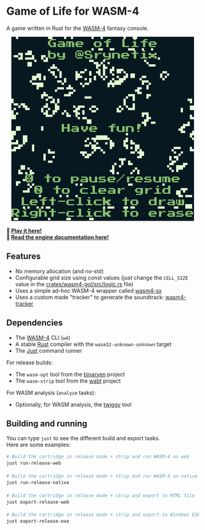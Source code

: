 # Game of Life for WASM-4

A game written in Rust for the [WASM-4] fantasy console.

<p align="center">
    <img src="./doc/animation.gif" alt="animation">
</p>

**:rocket: [Play it here!](https://srynetix.github.io/wasm4-gol/)**  
**:book: [Read the engine documentation here!](https://srynetix.github.io/wasm4-gol/doc/wasm4_sx/)**

## Features

- No memory allocation (and no-std)
- Configurable grid size using const values (just change the `CELL_SIZE` value in the [crates/wasm4-gol/src/logic.rs](./crates/wasm4-gol/src/logic.rs) file)
- Uses a simple ad-hoc WASM-4 wrapper called [wasm4-sx]
- Uses a custom made "tracker" to generate the soundtrack: [wasm4-tracker]

## Dependencies

- The [WASM-4] CLI (`w4`)
- A stable [Rust] compiler with the `wasm32-unknown-unknown` target
- The [Just] command runner

For release builds:
- The `wasm-opt` tool from the [binaryen] project
- The `wasm-strip` tool from the [wabt] project

For WASM analysis (`analyze` tasks):
- Optionally, for WASM analysis, the [twiggy] tool

## Building and running

You can type `just` to see the different build and export tasks.  
Here are some examples:

```sh
# Build the cartridge in release mode + strip and run WASM-4 on web
just run-release-web

# Build the cartridge in release mode + strip and run WASM-4 on native mode
just run-release-native

# Build the cartridge in release mode + strip and export to HTML file
just export-release-web

# Build the cartridge in release mode + strip and export to Windows EXE file
just export-release-exe
```

[WASM-4]: https://wasm4.org
[Rust]: https://www.rust-lang.org/
[binaryen]: https://github.com/WebAssembly/binaryen
[wabt]: https://github.com/WebAssembly/wabt
[Just]: https://github.com/casey/just
[twiggy]: https://github.com/rustwasm/twiggy
[wasm4-sx]: ./crates/wasm4-sx/README.md
[wasm4-tracker]: ./crates/wasm4-tracker/README.md
